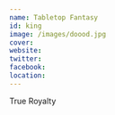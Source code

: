 ```yaml
---
name: Tabletop Fantasy
id: king
image: /images/doood.jpg
cover:
website:
twitter:
facebook:
location:
---
```

True Royalty
